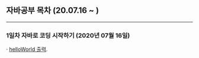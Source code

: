 ## 자바공부 목차 (20.07.16 ~ )
---
### 1일차 자바로 코딩 시작하기 (2020년 07월 16일)
· [helloWorld 출력](https://github.com/Muhkeun/muhkeun.github.io-java/blob/master/java0716/helloWorld.java).
